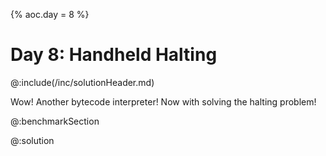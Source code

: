 {% aoc.day = 8 %}

# Day 8: Handheld Halting

@:include(/inc/solutionHeader.md)

Wow! Another bytecode interpreter! Now with solving the halting problem!

@:benchmarkSection

@:solution